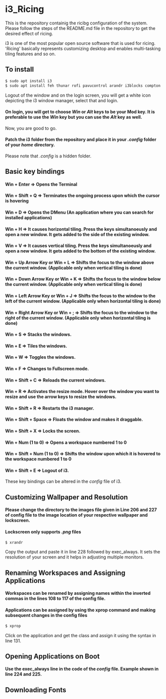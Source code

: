 # i3_Ricing

This is the repository containig the ricibg configuration of the system. Please follow the steps of the README.md file in the repository to get the desired effect of ricing. 

i3 is one of the most popular open source software that is used for ricing. 'Ricing' basically represents customizing desktop and enables multi-tasking tiling features and so on.

## To install

``` bash
$ sudo apt install i3
$ sudo apt install feh thunar rofi pavucontrol arandr i3blocks compton lxappearance
```
Logout of the window and on the login screen, you will get a white icon depicting the i3 window manager, select that and login.

#### On login, you will get to choose _Win_ or _Alt_ keys to be your Mod key. It is preferable to use the _Win_ key but you can use the _Alt_ key as well.

Now, you are good to go. 
#### Patch the i3 folder from the repository and place it in your _.config_ folder of your _home_ directory.

Please note that _.config_ is a hidden folder. 

## Basic key bindings

#### Win + Enter => Opens the Terminal
#### Win + Shift + Q => Terminates the ongoing process upon which the cursor is hovering
#### Win + D => Opens the DMenu (An application where you can search for installed applications)
#### Win + H => It causes horizontal tiling. Press the keys simultanoeusly and open a new window. It gets added to the side of the existing window.
#### Win + V => It causes vertical tiling. Press the keys simultanoeusly and open a new window. It gets added to the bottom of the existing window.
#### Win + Up Arrow Key or Win + L => Shifts the focus to the window above the current window. (Applicable only when vertical tiling is done)
#### Win + Down Arrow Key or Win + K => Shifts the focus to the window below the current window. (Applicable only when vertical tiling is done)
#### Win + Left Arrow Key or Win + J => Shifts the focus to the window to the left of the current window. (Applicable only when horizontal tiling is done)
#### Win + Right Arrow Key or Win + ; => Shifts the focus to the window to the right of the current window. (Applicable only when horizontal tiling is done)
#### Win + S => Stacks the windows.
#### Win + E => Tiles the windows.
#### Win + W => Toggles the windows.
#### Win + F => Changes to Fullscreen mode.
#### Win + Shift + C => Reloads the current windows.
#### Win + R => Activates the resize mode. Hover over the window you want to resize and use the arrow keys to resize the windows.
#### Win + Shift + R => Restarts the i3 manager.
#### Win + Shift + Space => Floats the window and makes it draggable.
#### Win + Shift + X => Locks the screen.
#### Win + Num (1 to 0) => Opens a workspace numbered 1 to 0 
#### Win + Shift + Num (1 to 0) => Shifts the window upon which it is hovered to the workspace numbered 1 to 0
#### Win + Shift + E => Logout of i3.

These key bindings can be altered in the _config_ file of i3.

## Customizing Wallpaper and Resolution

#### Please change the directory to the images file given in Line 206 and 227 of config file to the image location of your respective wallpaper and lockscreen.
#### Lockscreen only supports _.png_ files

``` bash
$ xrandr
```
Copy the output and paste it in line 228 followed by exec_always. It sets the resolution of your screen and it helps in adjusting multiple monitors.

## Renaming Workspaces and Assigning Applications

#### Workspaces can be renamed by assigning names within the inverted commas in the lines 108 to 117 of the config file.
#### Applications can be assigned by using the xprop command and making subsequent changes in the config files 

``` bash
$ xprop
```
Click on the application and get the class and assign it using the syntax in line 131.

## Opening Applications on Boot

#### Use the exec_always line in the code of the _config_ file. Example shown in line 224 and 225.  

## Downloading Fonts 



















